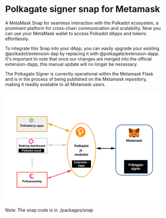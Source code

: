 # Polkagate signer snap for Metamask

 A MetaMask Snap for seamless interaction with the Polkadot ecosystem, a prominent platform for cross-chain communication and scalability. Now you can use your MetaMask wallet to access Polkadot dApps and tokens effortlessly.

To integrate this Snap into your dApp, you can easily upgrade your existing @polkadot/extension-dap by replacing it with @polkagate/extension-dapp. It's important to note that once our changes are merged into the official extension-dapp, this manual update will no longer be necessary.

The Polkagate Signer is currently operational within the Metamask Flask and is in the process of being published on the Metamask repository, making it readily available to all Metamask users.

<p align="center">
  <img src="https://raw.githubusercontent.com/Nick-1979/PolkadotJsPlusPictures/main/polkagate/polkamask%20small.bmp" alt="Image" width="600" />
</p>

Note: The snap code is in ./packages/snap